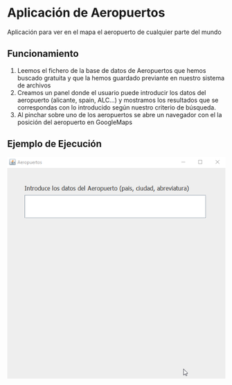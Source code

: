# Aplicación de Aeropuertos

Aplicación para ver en el mapa el aeropuerto de cualquier parte del mundo

## Funcionamiento

1. Leemos el fichero de la base de datos de Aeropuertos que hemos buscado gratuita y que la hemos guardado
previante en nuestro sistema de archivos
2. Creamos un panel donde el usuario puede introducir los datos del aeropuerto (alicante, spain, ALC...) y mostramos
los resultados que se correspondas con lo introducido según nuestro criterio de búsqueda.
3. Al pinchar sobre uno de los aeropuertos se abre un navegador con el la posición del aeropuerto en GoogleMaps

## Ejemplo de Ejecución

![Imagen Aeropuertos](https://github.com/rhinfx/PSP/blob/master/PrimeraEvaluacion/EjerciciosJava/4%20-%20Aeropuerto/aeropuertos.gif)


